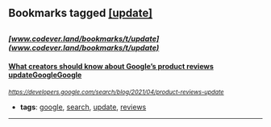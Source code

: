 ## Bookmarks tagged [[update]](https://www.codever.land/search?q=[update])

_<sup><sup>[www.codever.land/bookmarks/t/update](www.codever.land/bookmarks/t/update)</sup></sup>_
---
#### [What creators should know about Google’s product reviews updateGoogleGoogle](https://developers.google.com/search/blog/2021/04/product-reviews-update)
_<sup>https://developers.google.com/search/blog/2021/04/product-reviews-update</sup>_

* **tags**: [google](../tagged/google.md), [search](../tagged/search.md), [update](../tagged/update.md), [reviews](../tagged/reviews.md)
---

